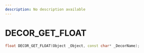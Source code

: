 ```yaml
---
description: No description available 
---
```


# DECOR_GET_FLOAT

```cpp
float DECOR_GET_FLOAT(Object _Object, const char* _DecorName);
```